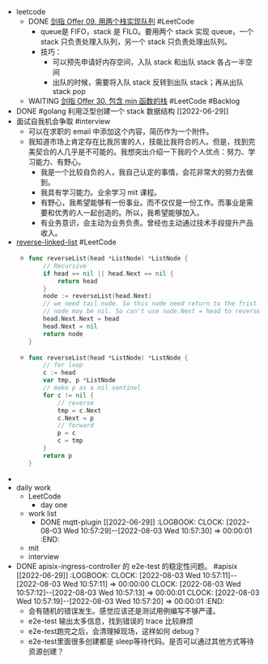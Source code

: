 - leetcode
	- DONE [剑指 Offer 09. 用两个栈实现队列](https://leetcode-cn.com/leetbook/read/illustration-of-algorithm/5d3i87/) #LeetCode
		- queue是 FIFO，stack 是 FILO。要用两个 stack 实现 queue，一个 stack 只负责处理入队列，另一个 stack 只负责处理出队列。
		- 技巧：
			- 可以预先申请好内存空间，入队 stack 和出队 stack 各占一半空间
			- 出队的时候，需要将入队 stack 反转到出队 stack；再从出队 stack pop
	- WAITING [剑指 Offer 30. 包含 min 函数的栈](https://leetcode-cn.com/leetbook/read/illustration-of-algorithm/50bp33/) #LeetCode #Backlog
- DONE #golang 利用泛型创建一个 stack 数据结构 [[2022-06-29]]
- 面试自我机会争取 #interview
	- 可以在求职的 email 中添加这个内容，简历作为一个附件。
	- 我知道市场上肯定存在比我厉害的人，技能比我符合的人。但是，找到完美契合的人几乎是不可能的。我想突出介绍一下我的个人优点：努力、学习能力、有野心。
		- 我是一个比较自负的人，我自己认定的事情，会花非常大的努力去做到。
		- 我具有学习能力。业余学习 mit 课程。
		- 有野心，我希望能够有一份事业。而不仅仅是一份工作。而事业是需要和优秀的人一起创造的。所以，我希望能够加入。
		- 有业务意识，会主动为业务负责。曾经也主动通过技术手段提升产品收入。
- [reverse-linked-list](https://leetcode.cn/problems/reverse-linked-list/submissions/) #LeetCode
	- ```go
	  func reverseList(head *ListNode) *ListNode {
	      // Recursive
	      if head == nil || head.Next == nil {
	          return head
	      }
	      node := reverseList(head.Next)
	      // we need tail node. So this node need return to the frist level of recursion.
	      // node may be nil. So can't use node.Next = head to reverse
	      head.Next.Next = head
	      head.Next = nil
	      return node
	  }
	  ```
	- ```go
	  func reverseList(head *ListNode) *ListNode {
	      // for loop
	      c := head
	      var tmp, p *ListNode
	      // make p as a nil sentinel
	      for c != nil {
	          // reverse
	          tmp = c.Next
	          c.Next = p
	          // forward
	          p = c
	          c = tmp
	      }
	      return p
	  }
	  ```
-
- daily work
	- LeetCode
		- day one
	- work list
		- DONE mqtt-plugin [[2022-06-29]]
		  :LOGBOOK:
		  CLOCK: [2022-08-03 Wed 10:57:29]--[2022-08-03 Wed 10:57:30] =>  00:00:01
		  :END:
	- mit
	- interview
- DONE apisix-ingress-controller 的 e2e-test 的稳定性问题。 #apisix [[2022-06-29]]
  :LOGBOOK:
  CLOCK: [2022-08-03 Wed 10:57:11]--[2022-08-03 Wed 10:57:11] =>  00:00:00
  CLOCK: [2022-08-03 Wed 10:57:12]--[2022-08-03 Wed 10:57:13] =>  00:00:01
  CLOCK: [2022-08-03 Wed 10:57:19]--[2022-08-03 Wed 10:57:20] =>  00:00:01
  :END:
	- 会有随机的错误发生。感觉应该还是测试用例编写不够严谨。
	- e2e-test 输出太多信息，找到错误的 trace 比较麻烦
	- e2e-test跑完之后，会清理掉现场，这样如何 debug？
	- e2e-test里面很多创建都是 sleep等待代码。是否可以通过其他方式等待资源创建？